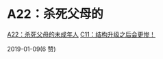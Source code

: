 # A22：杀死父母的

[A22](https://mp.weixin.qq.com/s/jcH2sWrULJTTwXEVxPncbA)[：杀死父母的未成年人](https://mp.weixin.qq.com/s/jcH2sWrULJTTwXEVxPncbA) [](https://mp.weixin.qq.com/s/TvDwdrGjXQfzbQJ9ymJACw)[C11](https://mp.weixin.qq.com/s/TvDwdrGjXQfzbQJ9ymJACw)[：结构升级之后会更惨！](https://mp.weixin.qq.com/s/TvDwdrGjXQfzbQJ9ymJACw)

2019-01-09(6 赞)
